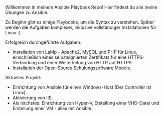 Willkommen in meinem Ansible Playbook Repo! Hier findest du alle meine Übungen zu Ansible.

Zu Beginn gibt es einige Playbooks, um die Syntax zu verstehen. Später werden die Aufgaben komplexer, inklusive vollständiger Installationen für Linux :).

Erfolgreich durchgeführte Aufgaben:
- Installation von LaMp - Apache2, MySQL und PHP für Linux, einschließlich eines selbstsignierten Zertifikats für eine HTTPS-Verbindung und einer Weiterleitung von HTTP auf HTTPS.
- Installation der Open-Source Schulungssoftware Moodle.

Aktuelles Projekt:
- Einrichtung von Ansible für einen Windows-Host (Der Controller ist Linux).
- Aktivierung von IIS.
- Als nächstes: Einrichtung von Hyper-V, Erstellung einer VHD-Datei und Erstellung einer VM - alles mit Ansible.

